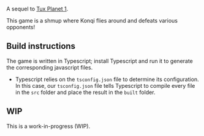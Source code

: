 
A sequel to [Tux Planet 1](https://github.com/dtsudo/Tux-Planet-Speedrun-Any-Percent). 

This game is a shmup where Konqi flies around and defeats various opponents!

## Build instructions

The game is written in Typescript; install Typescript and run it to generate the corresponding javascript files.

* Typescript relies on the `tsconfig.json` file to determine its configuration. In this case, our `tsconfig.json` file tells Typescript to compile every file in the `src` folder and place the result in the `built` folder.

## WIP

This is a work-in-progress (WIP).
